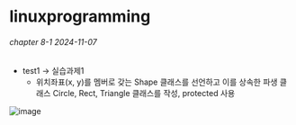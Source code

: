 # linuxprogramming

###### chapter 8-1 2024-11-07
* test1 -> 실습과제1
  * 위치좌표(x, y)를 멤버로 갖는 Shape 클래스를 선언하고 이를 상속한 파생 클래스 Circle, Rect, Triangle 클래스를 작성, protected 사용


![image](https://github.com/user-attachments/assets/b3782c14-5954-4b6a-ad71-56f92b66fc91)

